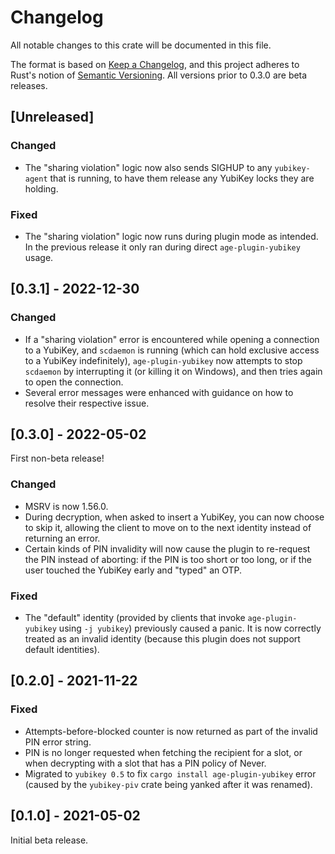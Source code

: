 # Changelog
All notable changes to this crate will be documented in this file.

The format is based on [Keep a Changelog](https://keepachangelog.com/en/1.0.0/),
and this project adheres to Rust's notion of
[Semantic Versioning](https://semver.org/spec/v2.0.0.html). All versions prior
to 0.3.0 are beta releases.

## [Unreleased]
### Changed
- The "sharing violation" logic now also sends SIGHUP to any `yubikey-agent`
  that is running, to have them release any YubiKey locks they are holding.

### Fixed
- The "sharing violation" logic now runs during plugin mode as intended. In the
  previous release it only ran during direct `age-plugin-yubikey` usage.

## [0.3.1] - 2022-12-30
### Changed
- If a "sharing violation" error is encountered while opening a connection to a
  YubiKey, and `scdaemon` is running (which can hold exclusive access to a
  YubiKey indefinitely), `age-plugin-yubikey` now attempts to stop `scdaemon` by
  interrupting it (or killing it on Windows), and then tries again to open the
  connection.
- Several error messages were enhanced with guidance on how to resolve their
  respective issue.

## [0.3.0] - 2022-05-02
First non-beta release!

### Changed
- MSRV is now 1.56.0.
- During decryption, when asked to insert a YubiKey, you can now choose to skip
  it, allowing the client to move on to the next identity instead of returning
  an error.
- Certain kinds of PIN invalidity will now cause the plugin to re-request the
  PIN instead of aborting: if the PIN is too short or too long, or if the user
  touched the YubiKey early and "typed" an OTP.

### Fixed
- The "default" identity (provided by clients that invoke `age-plugin-yubikey`
  using `-j yubikey`) previously caused a panic. It is now correctly treated as
  an invalid identity (because this plugin does not support default identities).

## [0.2.0] - 2021-11-22
### Fixed
- Attempts-before-blocked counter is now returned as part of the invalid PIN
  error string.
- PIN is no longer requested when fetching the recipient for a slot, or when
  decrypting with a slot that has a PIN policy of Never.
- Migrated to `yubikey 0.5` to fix `cargo install age-plugin-yubikey` error
  (caused by the `yubikey-piv` crate being yanked after it was renamed).

## [0.1.0] - 2021-05-02

Initial beta release.
